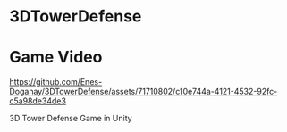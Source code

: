 # 3DTowerDefense
# Game Video

https://github.com/Enes-Doganay/3DTowerDefense/assets/71710802/c10e744a-4121-4532-92fc-c5a98de34de3
  
3D Tower Defense Game in Unity
